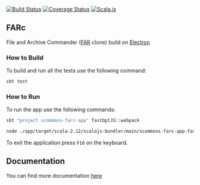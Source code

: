 
[![Build Status](https://travis-ci.org/scommons/scommons-farc.svg?branch=master)](https://travis-ci.org/scommons/scommons-farc)
[![Coverage Status](https://coveralls.io/repos/github/scommons/scommons-farc/badge.svg?branch=master)](https://coveralls.io/github/scommons/scommons-farc?branch=master)
[![Scala.js](https://www.scala-js.org/assets/badges/scalajs-0.6.17.svg)](https://www.scala-js.org)

## FARc
File and Archive Commander ([FAR](https://farmanager.com/index.php?l=en) clone) build on [Electron](https://electronjs.org/)

### How to Build

To build and run all the tests use the following command:
```bash
sbt test
```

### How to Run

To run the app use the following commands:
```bash
sbt "project scommons-farc-app" fastOptJS::webpack

node ./app/target/scala-2.12/scalajs-bundler/main/scommons-farc-app-fastopt.js
```

To exit the application press `F10` on the keyboard.

## Documentation

You can find more documentation [here](https://scommons.org/)
